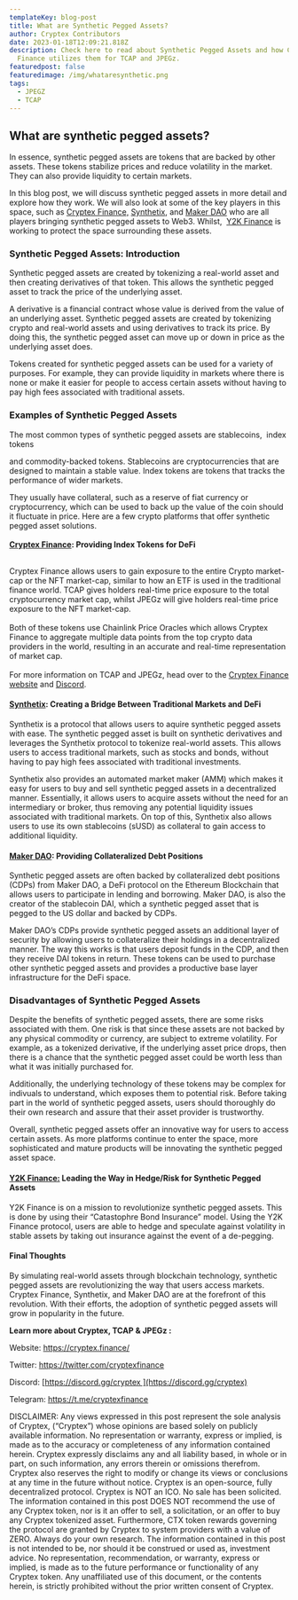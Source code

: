 ```yaml
---
templateKey: blog-post
title: What are Synthetic Pegged Assets?
author: Cryptex Contributors
date: 2023-01-18T12:09:21.818Z
description: Check here to read about Synthetic Pegged Assets and how Cryptex
  Finance utilizes them for TCAP and JPEGz.
featuredpost: false
featuredimage: /img/whataresynthetic.png
tags:
  - JPEGZ
  - TCAP
---
```

## What are synthetic pegged assets? 



In essence, synthetic pegged assets are tokens that are backed by other assets. These tokens stabilize prices and reduce volatility in the market. They can also provide liquidity to certain markets.



In this blog post, we will discuss synthetic pegged assets in more detail and explore how they work. We will also look at some of the key players in this space, such as [Cryptex Finance,](http://cryptex.finance) [Synthetix](https://synthetix.io/), and [Maker DAO](https://makerdao.com/en/) who are all players bringing synthetic pegged assets to Web3. Whilst,  [Y2K Finance](https://www.y2k.finance/) is working to protect the space surrounding these assets.

### **Synthetic Pegged Assets: Introduction**

Synthetic pegged assets are created by tokenizing a real-world asset and then creating derivatives of that token. This allows the synthetic pegged asset to track the price of the underlying asset. 



A derivative is a financial contract whose value is derived from the value of an underlying asset. Synthetic pegged assets are created by tokenizing crypto and real-world assets and using derivatives to track its price. By doing this, the synthetic pegged asset can move up or down in price as the underlying asset does.



Tokens created for synthetic pegged assets can be used for a variety of purposes. For example, they can provide liquidity in markets where there is none or make it easier for people to access certain assets without having to pay high fees associated with traditional assets.

### **Examples of Synthetic Pegged Assets**

The most common types of synthetic pegged assets are stablecoins,  index tokens

and commodity-backed tokens. Stablecoins are cryptocurrencies that are designed to maintain a stable value. Index tokens are tokens that tracks the performance of wider markets.

They usually have collateral, such as a reserve of fiat currency or cryptocurrency, which can be used to back up the value of the coin should it fluctuate in price. Here are a few crypto platforms that offer synthetic pegged asset solutions.\
\
**[Cryptex Finance](https://cryptex.finance/): Providing Index Tokens for DeFi**

\
Cryptex Finance allows users to gain exposure to the entire Crypto market-cap or the NFT market-cap, similar to how an ETF is used in the traditional finance world. TCAP gives holders real-time price exposure to the total cryptocurrency market cap, whilst JPEGz will give holders real-time price exposure to the NFT market-cap.\
\
Both of these tokens use Chainlink Price Oracles which allows Cryptex Finance to aggregate multiple data points from the top crypto data providers in the world, resulting in an accurate and real-time representation of market cap.\
\
For more information on TCAP and JPEGz, head over to the [Cryptex Finance website](https://cryptex.finance/) and [Discord](http://discord.gg/cryptex). 

#### [Synthetix](https://synthetix.io/): Creating a Bridge Between Traditional Markets and DeFi

Synthetix is a protocol that allows users to aquire synthetic pegged assets with ease. The synthetic pegged asset is built on synthetic derivatives and leverages the Synthetix protocol to tokenize real-world assets. This allows users to access traditional markets, such as stocks and bonds, without having to pay high fees associated with traditional investments.



Synthetix also provides an automated market maker (AMM) which makes it easy for users to buy and sell synthetic pegged assets in a decentralized manner. Essentially, it allows users to acquire assets without the need for an intermediary or broker, thus removing any potential liquidity issues associated with traditional markets. On top of this, Synthetix also allows users to use its own stablecoins (sUSD) as collateral to gain access to additional liquidity.

#### [Maker DAO](https://makerdao.com/en/): Providing Collateralized Debt Positions

Synthetic pegged assets are often backed by collateralized debt positions (CDPs) from Maker DAO, a DeFi protocol on the Ethereum Blockchain that allows users to participate in lending and borrowing. Maker DAO, is also the creator of the stablecoin DAI, which a synthetic pegged asset that is pegged to the US dollar and backed by CDPs.



Maker DAO’s CDPs provide synthetic pegged assets an additional layer of security by allowing users to collateralize their holdings in a decentralized manner. The way this works is that users deposit funds in the CDP, and then they receive DAI tokens in return. These tokens can be used to purchase other synthetic pegged assets and provides a productive base layer infrastructure for the DeFi space.

### Disadvantages of Synthetic Pegged Assets

Despite the benefits of synthetic pegged assets, there are some risks associated with them. One risk is that since these assets are not backed by any physical commodity or currency, are subject to extreme volatility. For example, as a tokenized derivative, if the underlying asset price drops, then there is a chance that the synthetic pegged asset could be worth less than what it was initially purchased for.



Additionally, the underlying technology of these tokens may be complex for indivuals to understand, which exposes them to potential risk. Before taking part in the world of synthetic pegged assets, users should thoroughly do their own research and assure that their asset provider is trustworthy.  



Overall, synthetic pegged assets offer an innovative way for users to access certain assets. As more platforms continue to enter the space, more sophisticated and mature products will be innovating the synthetic pegged asset space.



#### [Y2K Finance:](https://www.y2k.finance/) Leading the Way in Hedge/Risk for Synthetic Pegged Assets

Y2K Finance is on a mission to revolutionize synthetic pegged assets. This is done by using their “Catastophre Bond Insurance” model. Using the Y2K Finance protocol, users are able to hedge and speculate against volatility in stable assets by taking out insurance against the event of a de-pegging.  



#### Final Thoughts

By simulating real-world assets through blockchain technology, synthetic pegged assets are revolutionizing the way that users access markets. Cryptex Finance, Synthetix, and Maker DAO are at the forefront of this revolution. With their efforts, the adoption of synthetic pegged assets will grow in popularity in the future.



**Learn more about Cryptex, TCAP & JPEGz :**



Website: <https://cryptex.finance/>



Twitter: <https://twitter.com/cryptexfinance>



Discord: [https://discord.gg/cryptex ](https://discord.gg/cryptex)

[](https://discord.gg/cryptex)

Telegram: <https://t.me/cryptexfinance>



DISCLAIMER: Any views expressed in this post represent the sole analysis of Cryptex, (“Cryptex”) whose opinions are based solely on publicly available information. No representation or warranty, express or implied, is made as to the accuracy or completeness of any information contained herein. Cryptex expressly disclaims any and all liability based, in whole or in part, on such information, any errors therein or omissions therefrom. Cryptex also reserves the right to modify or change its views or conclusions at any time in the future without notice. Cryptex is an open-source, fully decentralized protocol. Cryptex is NOT an ICO. No sale has been solicited. The information contained in this post DOES NOT recommend the use of any Cryptex token, nor is it an offer to sell, a solicitation, or an offer to buy any Cryptex tokenized asset. Furthermore, CTX token rewards governing the protocol are granted by Cryptex to system providers with a value of ZERO. Always do your own research. The information contained in this post is not intended to be, nor should it be construed or used as, investment advice. No representation, recommendation, or warranty, express or implied, is made as to the future performance or functionality of any Cryptex token. Any unaffiliated use of this document, or the contents herein, is strictly prohibited without the prior written consent of Cryptex.